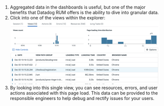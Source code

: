 1. Aggregated data in the dashboards is useful, but one of the major benefits that Datadog RUM offers is the ability to dive into granular data.
2. Click into one of the views within the explorer:
   ![explorer view](assets/view.png)
3. By looking into this single view, you can see resources, errors, and user actions associated with this page load. This data can be provided to the responsible engineers to help debug and rectify issues for your users.
